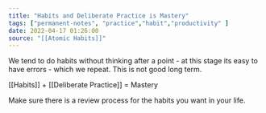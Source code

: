 ```yaml
---
title: "Habits and Deliberate Practice is Mastery"
tags: ["permanent-notes", "practice","habit","productivity" ]
date: 2022-04-17 01:26:00
source: "[[Atomic Habits]]"
---
```


We tend to do habits without thinking after a point - at this stage its easy to have errors - which we repeat. This is not good long term.

[[Habits]] + [[Deliberate Practice]] = Mastery

Make sure there is a review process for the habits you want in your life.